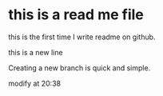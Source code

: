 # this is a read me file

this is the first time I write readme on github.

this is a new line

Creating a new branch is quick and simple.

modify at 20:38